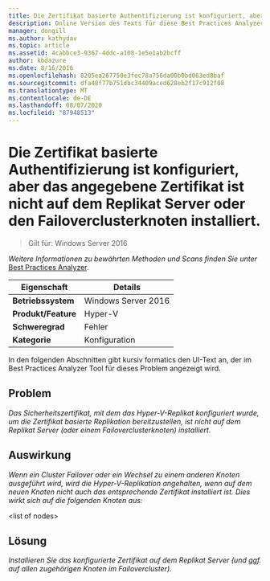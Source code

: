 ```yaml
---
title: Die Zertifikat basierte Authentifizierung ist konfiguriert, aber das angegebene Zertifikat ist nicht auf dem Replikat Server oder den Failoverclusterknoten installiert.
description: Online Version des Texts für diese Best Practices Analyzer Regel.
manager: dongill
ms.author: kathydav
ms.topic: article
ms.assetid: 4cabbce3-9367-4ddc-a108-1e5e1ab2bcff
author: kbdazure
ms.date: 8/16/2016
ms.openlocfilehash: 8205ea267750e3fec78a756da00b0bd063ed8baf
ms.sourcegitcommit: dfa48f77b751dbc34409aced628eb2f17c912f08
ms.translationtype: MT
ms.contentlocale: de-DE
ms.lasthandoff: 08/07/2020
ms.locfileid: "87948513"
---
```

# <a name="certificate-based-authentication-is-configured-but-the-specified-certificate-is-not-installed-on-the-replica-server-or-failover-cluster-nodes"></a>Die Zertifikat basierte Authentifizierung ist konfiguriert, aber das angegebene Zertifikat ist nicht auf dem Replikat Server oder den Failoverclusterknoten installiert.

>Gilt für: Windows Server 2016



*Weitere Informationen zu bewährten Methoden und Scans finden Sie unter* [Best Practices Analyzer](https://go.microsoft.com/fwlink/?LinkId=122786).

|Eigenschaft|Details|
|-|-|
|**Betriebssystem**|Windows Server 2016|
|**Produkt/Feature**|Hyper-V|
|**Schweregrad**|Fehler|
|**Kategorie**|Konfiguration|

In den folgenden Abschnitten gibt kursiv formatics den UI-Text an, der im Best Practices Analyzer Tool für dieses Problem angezeigt wird.

## <a name="issue"></a>Problem

*Das Sicherheitszertifikat, mit dem das Hyper-V-Replikat konfiguriert wurde, um die Zertifikat basierte Replikation bereitzustellen, ist nicht auf dem Replikat Server (oder einem Failoverclusterknoten) installiert.*

## <a name="impact"></a>Auswirkung

*Wenn ein Cluster Failover oder ein Wechsel zu einem anderen Knoten ausgeführt wird, wird die Hyper-V-Replikation angehalten, wenn auf dem neuen Knoten nicht auch das entsprechende Zertifikat installiert ist. Dies wirkt sich auf die folgenden Knoten aus:*

\<list of nodes>

## <a name="resolution"></a>Lösung

*Installieren Sie das konfigurierte Zertifikat auf dem Replikat Server (und ggf. auf allen zugehörigen Knoten im Failovercluster).*



